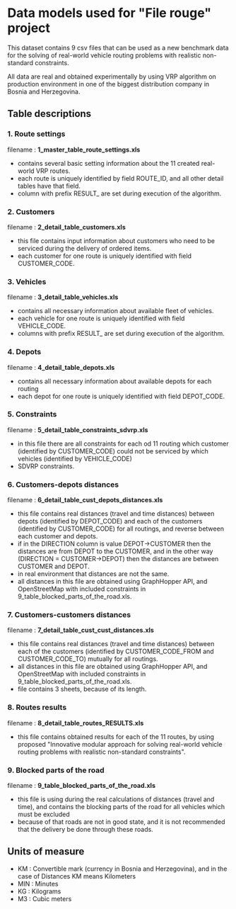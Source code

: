 # Data models used for "File rouge" project

This dataset contains 9 csv files that can be used as a new benchmark data for the solving of real-world vehicle routing problems with realistic non-standard constraints.

All data are real and obtained experimentally by using VRP algorithm on production environment in one of the biggest distribution company in Bosnia and Herzegovina.

## Table descriptions

### 1. Route settings

filename : **1_master_table_route_settings.xls**

- contains several basic setting information about the 11 created real-world VRP routes. 
- each route is uniquely identified by field ROUTE_ID, and all other detail tables have that field. 
- column with prefix RESULT_ are set during execution of the algorithm.

### 2. Customers

filename : **2_detail_table_customers.xls**

- this file contains input information about customers who need to be serviced during the delivery of ordered items.
- each customer for one route is uniquely identified with field CUSTOMER_CODE.

### 3. Vehicles

filename : **3_detail_table_vehicles.xls**

- contains all necessary information about available fleet of vehicles. 
- each vehicle for one route is uniquely identified with field VEHICLE_CODE. 
- columns with prefix RESULT_ are set during execution of the algorithm.

### 4. Depots

filename : **4_detail_table_depots.xls**

- contains all necessary information about available depots for each routing
- each depot for one route is uniquely identified with field DEPOT_CODE. 

### 5. Constraints

filename : **5_detail_table_constraints_sdvrp.xls**

- in this file there are all constraints for each od 11 routing which customer (identified by CUSTOMER_CODE) could not be serviced by which vehicles (identified by VEHICLE_CODE)
- SDVRP constraints.

### 6. Customers-depots distances

filename : **6_detail_table_cust_depots_distances.xls**

- this file contains real distances (travel and time distances) between depots (identified by DEPOT_CODE) and each of the customers (identified by CUSTOMER_CODE) for all routings, and reverse between each customer and depots. 
- if in the DIRECTION column is value DEPOT->CUSTOMER then the distances are from DEPOT to the CUSTOMER, and in the other way (DIRECTION = CUSTOMER->DEPOT) then the distances are between CUSTOMER and DEPOT. 
- in real environment that distances are not the same. 
- all distances in this file are obtained using GraphHopper API, and OpenStreetMap with included constraints in
9_table_blocked_parts_of_the_road.xls.

### 7. Customers-customers distances

filename : **7_detail_table_cust_cust_distances.xls**

- this file contains real distances (travel and time distances) between each of the customers (identified by CUSTOMER_CODE_FROM and CUSTOMER_CODE_TO) mutually for all routings.
- all distances in this file are obtained using GraphHopper API, and OpenStreetMap with included constraints in 9_table_blocked_parts_of_the_road.xls.
- file contains 3 sheets, because of its length.

### 8. Routes results

filename : **8_detail_table_routes_RESULTS.xls**

- this file contains obtained results for each of the 11 routes, by using proposed "Innovative modular approach for solving real-world vehicle routing problems with realistic non-standard constraints".

### 9. Blocked parts of the road

filename : **9_table_blocked_parts_of_the_road.xls**

- this file is using during the real calculations of distances (travel and time), and contains the blocking parts of the road for all vehicles which must be excluded 
- because of that roads are not in good state, and it is not recommended that the delivery be done through these roads.

## Units of measure

- KM : Convertible mark (currency in Bosnia and Herzegovina), and in the case of Distances KM means Kilometers
- MIN : Minutes
- KG : Kilograms
- M3 : Cubic meters
